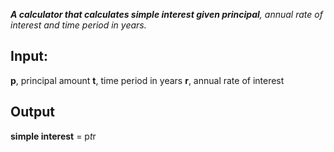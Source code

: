  *__A calculator that calculates simple interest given principal__, annual rate of interest and time period in years.*

## Input:
   __p__, principal amount
   __t__, time period in years
   __r__, annual rate of interest
## Output
   __simple interest__ = p*t*r
